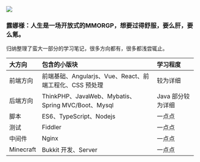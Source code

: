 <img src="./img/luna.png" class="head-img">

<!-- <p class="head-msg">露娜様：好好学习，天天向上</p> -->
<h3 class="head-msg">露娜様：人生是一场开放式的MMORGP，想要过得舒服，要么肝，要么氪。</h3>
<p class="head-msg head-desc">归纳整理了蛮大一部分的学习笔记，很多方向都有，很多都浅尝辄止。</p>

| 大方向    | 包含的小版块                                            | 学习程度          |
| :-------- | :------------------------------------------------------ | :---------------- |
| 前端方向  | 前端基础、Angularjs、Vue、React、前端工程化、CSS 预处理 | 较为详细          |
| 后端方向  | ThinkPHP、JavaWeb、Mybatis、Spring MVC/Boot、Mysql      | Java 部分较为详细 |
| 脚本      | ES6、TypeScript、Nodejs                                 | 一点点            |
| 测试      | Fiddler                                                 | 一点点            |
| 中间件    | Nginx                                                   | 一点点            |
| Minecraft | Bukkit 开发、Server                                     | 一点点            |
